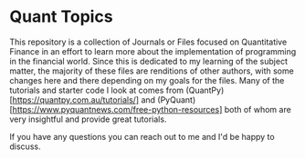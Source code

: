 # Quant Topics

This repository is a collection of Journals or Files focused on Quantitative Finance in an effort to learn more about the implementation of programming in the financial world. Since this is dedicated to my learning of the subject matter, the majority of these files are renditions of other authors, with some changes here and there depending on my goals for the files. Many of the tutorials and starter code I look at comes from (QuantPy) [https://quantpy.com.au/tutorials/]  and (PyQuant) [https://www.pyquantnews.com/free-python-resources] both of whom are very insightful and provide great tutorials. 

If you have any questions you can reach out to me and I'd be happy to discuss.
